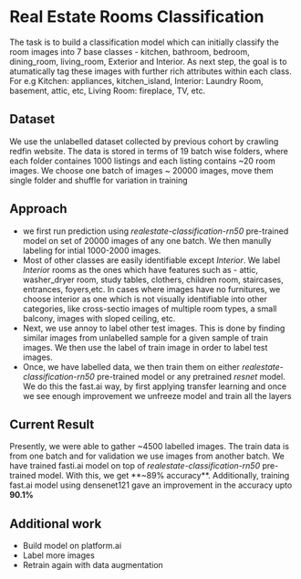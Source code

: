 # Real Estate Rooms Classification

The task is to build a classification model which can initially classify the room images into 7 base classes - kitchen, bathroom, bedroom, dining_room, living_room, Exterior and Interior. As next step, the goal is to atumatically tag these images with further rich attributes within each class. For e.g Kitchen: appliances, kitchen_island, Interior: Laundry Room, basement, attic, etc, Living Room: fireplace, TV, etc.  

## Dataset

We use the unlabelled dataset collected by previous cohort by crawling redfin website. The data is stored in terms of 19 batch wise folders, where each folder containes 1000 listings and each listing contains ~20 room images. We choose one batch of images ~ 20000 images, move them single folder and shuffle for variation in training

## Approach

- we first run prediction using *realestate-classification-rn50* pre-trained model on set of 20000 images of any one batch. We then manully labeling for intial 1000-2000 images. 
- Most of other classes are easily identifiable except *Interior*. We label *Interio*r rooms as the ones which have features such as - attic, washer_dryer room, study tables, clothers, children room, staircases, entrances, foyers,etc. In cases where images have no furnitures, we choose interior as one which is not visually identifiable into other categories, like cross-sectio images of multiple room types, a small balcony, images with sloped ceiling, etc.
- Next, we use annoy to label other test images. This is done by finding similar images from unlabelled sample for a given sample of train images. We then use the label of train image in order to label test images.
- Once, we have labelled data, we then train them on either *realestate-classification-rn50* pre-trained model or any pretrained *resnet* model. We do this the fast.ai way, by first applying transfer learning and once we see enough improvement we unfreeze model and train all the layers

## Current Result

Presently, we were able to gather ~4500 labelled images. The train data is from one batch and for validation we use images from another batch. We have trained fasti.ai model on top of *realestate-classification-rn50* pre-trained model. With this, we get **~89% accuracy**.
Additionally, training fast.ai model using densenet121 gave an improvement in the accuracy upto **90.1%**

## Additional work

- Build model on platform.ai
- Label more images
- Retrain again with data augmentation



